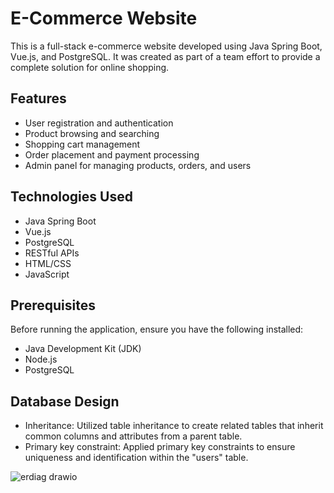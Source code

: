 # E-Commerce Website

This is a full-stack e-commerce website developed using Java Spring Boot, Vue.js, and PostgreSQL. It was created as part of a team effort to provide a complete solution for online shopping.

## Features

- User registration and authentication
- Product browsing and searching
- Shopping cart management
- Order placement and payment processing
- Admin panel for managing products, orders, and users

## Technologies Used

- Java Spring Boot
- Vue.js
- PostgreSQL
- RESTful APIs
- HTML/CSS
- JavaScript

## Prerequisites

Before running the application, ensure you have the following installed:

- Java Development Kit (JDK)
- Node.js
- PostgreSQL

## Database Design 
- Inheritance: Utilized table inheritance to create related tables that inherit common columns and attributes from a parent table.
- Primary key constraint: Applied primary key constraints to ensure uniqueness and identification within the "users" table.

 ![erdiag drawio](https://github.com/AndrewMaged814/ecommerce-website/assets/82352544/1821bc2e-3ccb-44db-b14d-01182e600bac)
 



